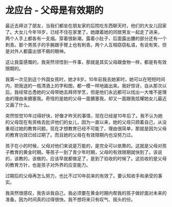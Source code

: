 # 龙应台 - 父母是有效期的

最近去拜访了朋友，当我们都坐在朋友家的后院吃东西聊天时，他们的大女儿回家了。大女儿今年18岁，已经不住在家里了。她跟着她的同居男友一起走了进来，两个人手上都各有一支烟。穿着很新潮，露着小肚子，后面露出腰的部分还有一个刺青。那个男孩子的手腕跟手臂上也有刺青。两个人互相窃窃私语，有说有笑，但是对外人都露出很不屑的眼神。


这让我蛮感慨的，我突然领悟到一件事，那就是其实父母跟食物一样，都是有有效限期的。

我第一次见到这个外国女孩时，她才8岁。10年前我去她家时，她可以在短短时间内，把我送的一瓶清酒上的字和图，都一模一样地画出来。我好惊讶，自从那次以后，我经常怂恿她的父母带她去拜师学艺，但是他们永远都可以找出一大堆不是理由的理由来搪塞我。奇怪的是她的父母一面搪塞我，却又一面跟我炫耀她女儿最近又画了什么。

突然惊觉10年过得好快，好像才昨天的事情，现在已经是10年后了。我不认为她的父母现在有资格去批评他们的女儿，因为一直以来，她的父母只顾着自己，从没重视过她的教育问题。现在才想教育已经不可能了，理由很简单，那就是因为父母的教育功效已经过期了。而且她的父母在有效限期内也没努力过。


孩子在小的时候，父母对他们来说是万能的，是完全可以依靠的。这就是父母对孩子教育的黄金时期。等孩子一到了青少年时期，父母的有效限期就快到了。该说的，该教的，该做的，应该早就都做足了，是到了验收的时候了。这验收的是父母的教育方针，也是孩子对外界的应变能力。


过期后的父母再怎么努力，也比不过10年前来的有效了。要认知收手和承受的事实。


我突然很感叹，我告诉我自己，我必须要在黄金时期内帮我的孩子做好面对未来的准备。因为时间真的过得很快。我不想将来只有叹气、摇头的份。
